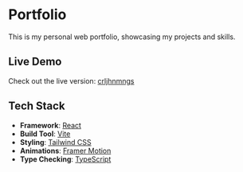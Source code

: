 # Portfolio

This is my personal web portfolio, showcasing my projects and skills.

## Live Demo

Check out the live version: [crljhnmngs](https://crljhnmngs.vercel.app/)

## Tech Stack

- **Framework**: [React](https://reactjs.org/)
- **Build Tool**: [Vite](https://vitejs.dev/)
- **Styling**: [Tailwind CSS](https://tailwindcss.com/)
- **Animations**: [Framer Motion](https://www.framer.com/motion/)
- **Type Checking**: [TypeScript](https://www.typescriptlang.org/)
